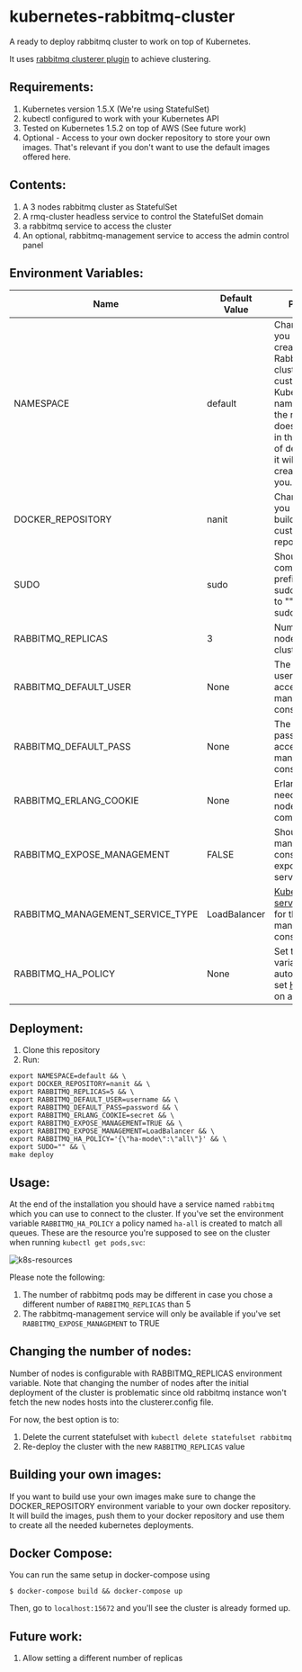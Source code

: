 # kubernetes-rabbitmq-cluster

A ready to deploy rabbitmq cluster to work on top of Kubernetes.

It uses [rabbitmq clusterer plugin](https://github.com/rabbitmq/rabbitmq-clusterer) to achieve clustering.

## Requirements:
1. Kubernetes version 1.5.X (We're using StatefulSet)
2. kubectl configured to work with your Kubernetes API
3. Tested on Kubernetes 1.5.2 on top of AWS (See future work)
4. Optional - Access to your own docker repository to store your own images. That's relevant if you don't want to use the default images offered here.

## Contents:

1. A 3 nodes rabbitmq cluster as StatefulSet
2. A rmq-cluster headless service to control the StatefulSet domain
3. a rabbitmq service to access the cluster
4. An optional, rabbitmq-management service to access the admin control panel

## Environment Variables:
| Name                         | Default Value         | Purpose                                                                  | Can be changed? |
|------------------------------|-----------------------|--------------------------------------------------------------------------|-----------------|
| NAMESPACE                    | default               | Change it if you want to create the RabbitMQ cluster in a custom Kubernetes namespace. If the namespace does not exist in the moment of deployment, it will be created for you.          | Yes             |
| DOCKER_REPOSITORY            | nanit                 | Change it if you want to build and use custom docker repository          | Yes             |
| SUDO                         | sudo                  | Should docker commands be prefixed with sudo. Change to "" to omit sudo. | Yes             |
| RABBITMQ_REPLICAS            | 3                     | Number of nodes in the cluster                                           | Yes             |
| RABBITMQ_DEFAULT_USER        | None                  | The default username to access the management console                    | Yes             |
| RABBITMQ_DEFAULT_PASS        | None                  | The default password to access the management console                    | Yes             |
| RABBITMQ_ERLANG_COOKIE       | None                  | Erlang secret needed for nodes communication                             | Yes             |
| RABBITMQ_EXPOSE_MANAGEMENT   | FALSE                 | Should RMQ management console be exposed as a service               | Yes             |
| RABBITMQ_MANAGEMENT_SERVICE_TYPE   | LoadBalancer    | [Kubernetes service](https://kubernetes.io/docs/concepts/services-networking/service/) type for the management console                       | Yes             |
| RABBITMQ_HA_POLICY           | None                  | Set this variable to automatically set [HA policy](https://www.rabbitmq.com/ha.html) on all queues           | Yes             |

## Deployment:

1. Clone this repository
2. Run:

```
export NAMESPACE=default && \
export DOCKER_REPOSITORY=nanit && \
export RABBITMQ_REPLICAS=5 && \
export RABBITMQ_DEFAULT_USER=username && \
export RABBITMQ_DEFAULT_PASS=password && \
export RABBITMQ_ERLANG_COOKIE=secret && \
export RABBITMQ_EXPOSE_MANAGEMENT=TRUE && \
export RABBITMQ_EXPOSE_MANAGEMENT=LoadBalancer && \
export RABBITMQ_HA_POLICY='{\"ha-mode\":\"all\"}' && \
export SUDO="" && \
make deploy
```

## Usage:

At the end of the installation you should have a service named `rabbitmq` which you can use to connect to the cluster.
If you've set the environment variable `RABBITMQ_HA_POLICY` a policy named `ha-all` is created to match all queues.
These are the resource you're supposed to see on the cluster when running `kubectl get pods,svc`:

![k8s-resources](https://github.com/nanit/kubernetes-rabbitmq-cluster/blob/master/k8s-resources.png)

Please note the following:

1. The number of rabbitmq pods may be different in case you chose a different number of `RABBITMQ_REPLICAS` than 5
2. The rabbitmq-management service will only be available if you've set `RABBITMQ_EXPOSE_MANAGEMENT` to TRUE


## Changing the number of nodes:

Number of nodes is configurable with RABBITMQ_REPLICAS environment variable.
Note that changing the number of nodes after the initial deployment of the cluster is problematic since old rabbitmq instance won't fetch the new nodes hosts into the clusterer.config file.

For now, the best option is to:

1. Delete the current statefulset with `kubectl delete statefulset rabbitmq`
2. Re-deploy the cluster with the new `RABBITMQ_REPLICAS` value

## Building your own images:
If you want to build use your own images make sure to change the DOCKER_REPOSITORY environment variable to your own docker repository.
It will build the images, push them to your docker repository and use them to create all the needed kubernetes deployments.

## Docker Compose:
You can run the same setup in docker-compose using
```
$ docker-compose build && docker-compose up
```
Then, go to `localhost:15672` and you'll see the cluster is already formed up.

## Future work:
1. Allow setting a different number of replicas

